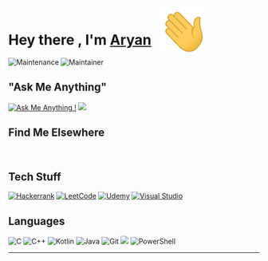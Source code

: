 <html>

<h1>Hey there , I'm <a href="https://github.com/AryanJ2004">Aryan</a> 
<img src="hi.gif" alt="" width="100px" style="position:relative;top:20px; left:10px; max-width: 50%;">


</h1>

![Maintenance](https://img.shields.io/badge/Maintained%3F-Yes-green.svg) ![Maintainer](https://img.shields.io/badge/Maintainer-AryanJ2004-blue)

<h2> "Ask Me Anything"</h2>

[![Ask Me Anything !](https://img.shields.io/badge/Ask%20Me-Anything-1abc9c.svg)](https://github.com/AryanJ2004/AryanJ2004/issues/new) ![](https://komarev.com/ghpvc/?username=AryanJ2004) 

<h2>Find Me Elsewhere</h2>

<a href="mailto:aryanj1084@gmail.com" target="_blank" ><img
        src="https://img.shields.io/badge/@aryanj1084@gmail.com-30302f?style=flat&logo=gmail" alt=""></a>
<a href="https://www.instagram.com/aryan_jain_1006" target="_blank" ><img src="https://img.shields.io/badge/@aryan_jain_1006-30302f?style=flat&logo=instagram" alt=""></a>
<a href="http://t.me/AryanJ2004"  target="_blank" ><img src="https://img.shields.io/badge/AryanJ2004-30302f?style=flat&logo=telegram" alt=""></a> <a href="https://www.linkedin.com/" target="_blank" ><img
        src="https://img.shields.io/badge/AryanJ2004-30302f?style=flat&logo=linkedin" alt=""></a>
<a href="https://twitter.com/AryanJ2004" target="_blank" ><img
        src="https://img.shields.io/badge/@AryanJ2004-30302f?style=flat&logo=twitter" alt=""></a>



<h2>Tech Stuff <img id="typing-man"
        src="https://emojipedia-us.s3.amazonaws.com/source/skype/289/man-technologist_1f468-200d-1f4bb.png" width="40px"
        style="position: relative;top: 7px;" alt=""></h2>

[![Hackerrank](https://img.shields.io/badge/-Hackerrank-2EC866?style=for-the-badge&logo=HackerRank&logoColor=white)](https://www.hackerrank.com/profile/AryanJ2004) [![LeetCode](https://img.shields.io/badge/LeetCode-000000?style=for-the-badge&logo=LeetCode&logoColor=#d16c06)](https://leetcode.com/) [![Udemy](https://img.shields.io/badge/Udemy-A435F0?style=for-the-badge&logo=Udemy&logoColor=white)](https://www.udemy.com/user/aryan-3023/) [![Visual Studio](https://img.shields.io/badge/Visual%20Studio-5C2D91.svg?style=for-the-badge&logo=visual-studio&logoColor=white)](https://visualstudio.microsoft.com)
<h2>Languages</h2>

![C](https://img.shields.io/badge/c-%2300599C.svg?style=for-the-badge&logo=c&logoColor=white) ![C++](https://img.shields.io/badge/c++-%2300599C.svg?style=for-the-badge&logo=c%2B%2B&logoColor=white) ![Kotlin](https://img.shields.io/badge/kotlin-%237F52FF.svg?style=for-the-badge&logo=kotlin&logoColor=white) ![Java](https://img.shields.io/badge/java-%23ED8B00.svg?style=for-the-badge&logo=openjdk&logoColor=white)  ![Git](https://img.shields.io/badge/git-%23F05033.svg?style=for-the-badge&logo=git&logoColor=white)     <img src="https://img.shields.io/badge/HTML-FF4500?style=for-the-badge&logo=html5&logoColor=white" /> ![PowerShell](https://img.shields.io/badge/PowerShell-%235391FE.svg?style=for-the-badge&logo=powershell&logoColor=white) 

 </p>

 <hr style="height:1px;">
<br>
<p align ="center">
<img src="https://github-readme-stats.vercel.app/api/top-langs/?username=AryanJ2004&theme=outrun" alt="">
</p>






<!--

-->
